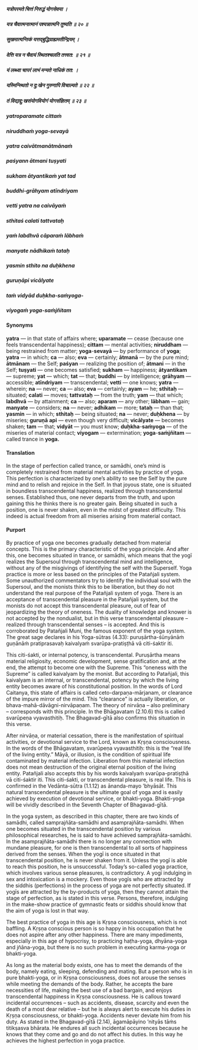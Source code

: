 ##### यत्रोपरमते चित्तं निरुद्धं योगसेवया ।
##### यत्र चैवात्मनात्मानं पश्यन्नात्मनि तुष्यति ॥ २० ॥
##### सुखमात्यन्तिकं यत्तद्बुद्धिग्राह्यमतीन्द्रियम् ।
##### वेत्ति यत्र न चैवायं स्थितश्चलति तत्त्वत: ॥ २१ ॥
##### यं लब्ध्वा चापरं लाभं मन्यते नाधिकं तत: ।
##### यस्मिन्स्थितो न दु:खेन गुरुणापि विचाल्यते ॥ २२ ॥
##### तं विद्याद्दु:खसंयोगवियोगं योगसंज्ञितम् ॥ २३ ॥

##### yatroparamate cittaṁ
##### niruddhaṁ yoga-sevayā
##### yatra caivātmanātmānaṁ
##### paśyann ātmani tuṣyati

##### sukham ātyantikaṁ yat tad
##### buddhi-grāhyam atīndriyam
##### vetti yatra na caivāyaṁ
##### sthitaś calati tattvataḥ

##### yaṁ labdhvā cāparaṁ lābhaṁ
##### manyate nādhikaṁ tataḥ
##### yasmin sthito na duḥkhena
##### guruṇāpi vicālyate

##### taṁ vidyād duḥkha-saṁyoga-
##### viyogaṁ yoga-saṁjñitam

#### Synonyms

**yatra** — in that state of affairs where; **uparamate** — cease (because one feels transcendental happiness); **cittam** — mental activities; **niruddham** — being restrained from matter; **yoga**-**sevayā** — by performance of **yoga**; **yatra** — in which; **ca** — also; **eva** — certainly; **ātmanā** — by the pure mind; **ātmānam** — the Self; **paśyan** — realizing the position of; **ātmani** — in the Self; **tuṣyati** — one becomes satisfied; **sukham** — happiness; **ātyantikam** — supreme; **yat** — which; **tat** — that; **buddhi** — by intelligence; **grāhyam** — accessible; **atīndriyam** — transcendental; **vetti** — one knows; **yatra** — wherein; **na** — never; **ca** — also; **eva** — certainly; **ayam** — he; **sthitaḥ** — situated; **calati** — moves; **tattvataḥ** — from the truth; **yam** — that which; **labdhvā** — by attainment; **ca** — also; **aparam** — any other; **lābham** — gain; **manyate** — considers; **na** — never; **adhikam** — more; **tataḥ** — than that; **yasmin** — in which; **sthitaḥ** — being situated; **na** — never; **duḥkhena** — by miseries; **guruṇā** **api** — even though very difficult; **vicālyate** — becomes shaken; **tam** — that; **vidyāt** — you must know; **duḥkha**-**saṁyoga** — of the miseries of material contact; **viyogam** — extermination; **yoga**-**saṁjñitam** — called trance in **yoga.**

#### Translation

In the stage of perfection called trance, or samādhi, one’s mind is completely restrained from material mental activities by practice of yoga. This perfection is characterized by one’s ability to see the Self by the pure mind and to relish and rejoice in the Self. In that joyous state, one is situated in boundless transcendental happiness, realized through transcendental senses. Established thus, one never departs from the truth, and upon gaining this he thinks there is no greater gain. Being situated in such a position, one is never shaken, even in the midst of greatest difficulty. This indeed is actual freedom from all miseries arising from material contact.

#### Purport

By practice of yoga one becomes gradually detached from material concepts. This is the primary characteristic of the yoga principle. And after this, one becomes situated in trance, or samādhi, which means that the yogī realizes the Supersoul through transcendental mind and intelligence, without any of the misgivings of identifying the self with the Superself. Yoga practice is more or less based on the principles of the Patañjali system. Some unauthorized commentators try to identify the individual soul with the Supersoul, and the monists think this to be liberation, but they do not understand the real purpose of the Patañjali system of yoga. There is an acceptance of transcendental pleasure in the Patañjali system, but the monists do not accept this transcendental pleasure, out of fear of jeopardizing the theory of oneness. The duality of knowledge and knower is not accepted by the nondualist, but in this verse transcendental pleasure – realized through transcendental senses – is accepted. And this is corroborated by Patañjali Muni, the famous exponent of the yoga system. The great sage declares in his Yoga-sūtras (4.33): puruṣārtha-śūnyānāṁ guṇānāṁ pratiprasavaḥ kaivalyaṁ svarūpa-pratiṣṭhā vā citi-śaktir iti.

This citi-śakti, or internal potency, is transcendental. Puruṣārtha means material religiosity, economic development, sense gratification and, at the end, the attempt to become one with the Supreme. This “oneness with the Supreme” is called kaivalyam by the monist. But according to Patañjali, this kaivalyam is an internal, or transcendental, potency by which the living entity becomes aware of his constitutional position. In the words of Lord Caitanya, this state of affairs is called ceto-darpaṇa-mārjanam, or clearance of the impure mirror of the mind. This “clearance” is actually liberation, or bhava-mahā-dāvāgni-nirvāpaṇam. The theory of nirvāṇa – also preliminary – corresponds with this principle. In the Bhāgavatam (2.10.6) this is called svarūpeṇa vyavasthitiḥ. The Bhagavad-gītā also confirms this situation in this verse.

After nirvāṇa, or material cessation, there is the manifestation of spiritual activities, or devotional service to the Lord, known as Kṛṣṇa consciousness. In the words of the Bhāgavatam, svarūpeṇa vyavasthitiḥ: this is the “real life of the living entity.” Māyā, or illusion, is the condition of spiritual life contaminated by material infection. Liberation from this material infection does not mean destruction of the original eternal position of the living entity. Patañjali also accepts this by his words kaivalyaṁ svarūpa-pratiṣṭhā vā citi-śaktir iti. This citi-śakti, or transcendental pleasure, is real life. This is confirmed in the Vedānta-sūtra (1.1.12) as ānanda-mayo ’bhyāsāt. This natural transcendental pleasure is the ultimate goal of yoga and is easily achieved by execution of devotional service, or bhakti-yoga. Bhakti-yoga will be vividly described in the Seventh Chapter of Bhagavad-gītā.

In the yoga system, as described in this chapter, there are two kinds of samādhi, called samprajñāta-samādhi and asamprajñāta-samādhi. When one becomes situated in the transcendental position by various philosophical researches, he is said to have achieved samprajñāta-samādhi. In the asamprajñāta-samādhi there is no longer any connection with mundane pleasure, for one is then transcendental to all sorts of happiness derived from the senses. When the yogī is once situated in that transcendental position, he is never shaken from it. Unless the yogī is able to reach this position, he is unsuccessful. Today’s so-called yoga practice, which involves various sense pleasures, is contradictory. A yogī indulging in sex and intoxication is a mockery. Even those yogīs who are attracted by the siddhis (perfections) in the process of yoga are not perfectly situated. If yogīs are attracted by the by-products of yoga, then they cannot attain the stage of perfection, as is stated in this verse. Persons, therefore, indulging in the make-show practice of gymnastic feats or siddhis should know that the aim of yoga is lost in that way.

The best practice of yoga in this age is Kṛṣṇa consciousness, which is not baffling. A Kṛṣṇa conscious person is so happy in his occupation that he does not aspire after any other happiness. There are many impediments, especially in this age of hypocrisy, to practicing haṭha-yoga, dhyāna-yoga and jñāna-yoga, but there is no such problem in executing karma-yoga or bhakti-yoga.

As long as the material body exists, one has to meet the demands of the body, namely eating, sleeping, defending and mating. But a person who is in pure bhakti-yoga, or in Kṛṣṇa consciousness, does not arouse the senses while meeting the demands of the body. Rather, he accepts the bare necessities of life, making the best use of a bad bargain, and enjoys transcendental happiness in Kṛṣṇa consciousness. He is callous toward incidental occurrences – such as accidents, disease, scarcity and even the death of a most dear relative – but he is always alert to execute his duties in Kṛṣṇa consciousness, or bhakti-yoga. Accidents never deviate him from his duty. As stated in the Bhagavad-gītā (2.14), āgamāpāyino ’nityās tāṁs titikṣasva bhārata. He endures all such incidental occurrences because he knows that they come and go and do not affect his duties. In this way he achieves the highest perfection in yoga practice.